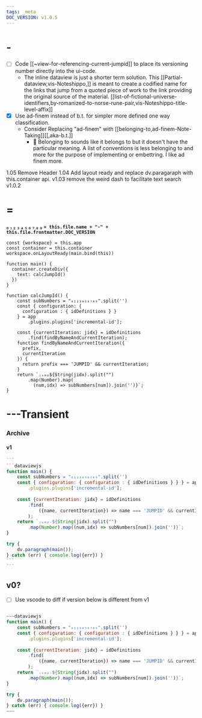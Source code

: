 ```yaml
---
tags: _meta 
DOC_VERSION: v1.0.5
---
```

# -

- [ ] Code [[~view-for-referencing-current-jumpid]] to place its versioning number directly into the ui-code.
  - The inline dataview is just a shorter term solution.
This [[Partial-dataview,vis-Noteshippo,]] is meant to create a codified name for the links that jump from a quoted piece of work to the link providing the original source of the material. [[list-of-fictional-universe-identifiers,by-romanized-to-norse-rune-pair,vis-Noteshippo-title-level-affix]]
- [x] Use ad-finem instead of b.t. for simpler more defined one way classification.
  - Consider Replacing "ad-finem" with [[belonging-to,ad-finem-Note-Taking]][[,aka-b.t.]]
    - 🔑 Belonging to sounds like it belongs to but it doesn't have the particular meaning. A list of conventions is less belonging to and more for the purpose of implementing or embettring. I like ad finem more.

1.05 Remove Header
1.04 Add layout ready and replace dv.paragaraph with this.container api.
v1.03 remove the weird dash to facilitate text search
v1.0.2

# =

₀ ₁ ₂ ₃ ₄ ₅ ₆ ₇ ₈ ₉ 
**`= this.file.name + "-" + this.file.frontmatter.DOC_VERSION`**
```dataviewjs
const {workspace} = this.app
const container = this.container
workspace.onLayoutReady(main.bind(this))

function main() {
  container.createDiv({
    text: calcJumpId()
  })
}

function calcJumpId() {
    const subNumbers = "₀₁₂₃₄₅₆₇₈₉".split('')
    const { configuration: { 
      configuration : { idDefinitions } } 
    } = app
        .plugins.plugins['incremental-id'];

    const {currentIteration: jidx} = idDefinitions
        .find(findByNameAndCurrentIteration);
    function findByNameAndCurrentIteration({
      prefix, 
      currentIteration
    }) {
      return prefix === 'JUMPID' && currentIteration;
    }
    return `ⱼᵤₘₚ${String(jidx).split("")
        .map(Number).map(
          (num,idx) => subNumbers[num]).join('')}`;
}

```

# ---Transient

### Archive

#### v1

~~~js
```
```dataviewjs
function main() {
    const subNumbers = "₀₁₂₃₄₅₆₇₈₉".split('')
    const { configuration: { configuration : { idDefinitions } } } = app
        .plugins.plugins['incremental-id'];
        
    const {currentIteration: jidx} = idDefinitions
        .find(
            ({name, currentIteration}) => name === 'JUMPID' && currentIteration
        );
    return `ⱼᵤₘₚ₋${String(jidx).split("")
        .map(Number).map((num,idx) => subNumbers[num]).join('')}`;
}

try {
    dv.paragraph(main());
} catch (err) { console.log({err}) }
```
```
~~~

## v0?

- [ ] Use vscode to diff if version below is different from v1

```js

~~~dataviewjs
function main() {
    const subNumbers = "₀₁₂₃₄₅₆₇₈₉".split('')
    const { configuration: { configuration : { idDefinitions } } } = app
        .plugins.plugins['incremental-id'];
        
    const {currentIteration: jidx} = idDefinitions
        .find(
            ({name, currentIteration}) => name === 'JUMPID' && currentIteration
        );
    return `ⱼᵤₘₚ₋${String(jidx).split("")
        .map(Number).map((num,idx) => subNumbers[num]).join('')}`;
}

try {
    dv.paragraph(main());
} catch (err) { console.log({err}) }
~~~
```
